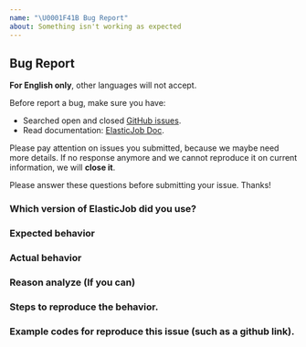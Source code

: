 ```yaml
---
name: "\U0001F41B Bug Report"
about: Something isn't working as expected
---
```


## Bug Report

**For English only**, other languages will not accept.

Before report a bug, make sure you have:

- Searched open and closed [GitHub issues](https://github.com/apache/shardingsphere-elasticjob/issues).
- Read documentation: [ElasticJob Doc](https://shardingsphere.apache.org/elasticjob/current/en/overview/).

Please pay attention on issues you submitted, because we maybe need more details.
If no response anymore and we cannot reproduce it on current information, we will **close it**.

Please answer these questions before submitting your issue. Thanks!

### Which version of ElasticJob did you use?

### Expected behavior

### Actual behavior

### Reason analyze (If you can)

### Steps to reproduce the behavior.

### Example codes for reproduce this issue (such as a github link).
